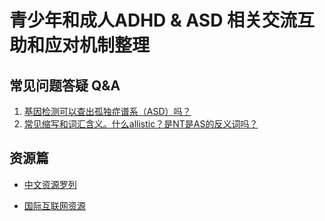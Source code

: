 青少年和成人ADHD & ASD 相关交流互助和应对机制整理
=====

## 常见问题答疑 Q&A
1. [基因检测可以查出孤独症谱系（ASD）吗？](https://github.com/inimicalself/neurodivergent_resourcesCN/blob/master/ASD_QNA1.md)
2. [常见缩写和词汇含义。什么allistic？是NT是AS的反义词吗？](https://github.com/inimicalself/neurodivergent_resourcesCN/blob/master/QnA_articles/ASD_QNA2.md)

## 资源篇
* [中文资源罗列](https://github.com/inimicalself/neurodivergent_resourcesCN/blob/master/ND_resourcesCN.md)

* [国际互联网资源](https://github.com/inimicalself/neurodivergent_resourcesCN/blob/master/ND_resourcesEN.md)
